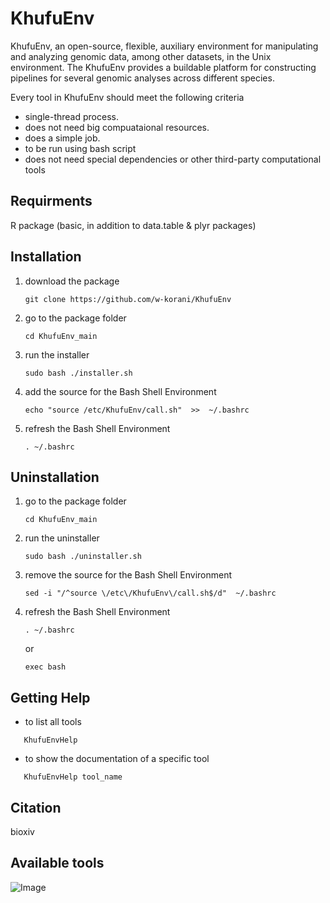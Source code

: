 # KhufuEnv

KhufuEnv, an open-source, flexible, auxiliary environment for manipulating and analyzing genomic data, among other datasets, in the Unix environment. The KhufuEnv provides a buildable platform for constructing pipelines for several genomic analyses across different species. 

Every tool in KhufuEnv should meet the following criteria
- single-thread process.
- does not need big compuataional resources.
- does a simple job.
- to be run using bash script
- does not need special dependencies or other third-party computational tools

## Requirments
R package (basic, in addition to data.table & plyr packages)

## Installation

1. download the package
   ```
   git clone https://github.com/w-korani/KhufuEnv
   ```
2. go to the package folder
   ```
   cd KhufuEnv_main
   ```
3. run the installer
   ```
   sudo bash ./installer.sh
   ```
4. add the source for the Bash Shell Environment
   ```
   echo "source /etc/KhufuEnv/call.sh"  >>  ~/.bashrc
   ```
5. refresh the Bash Shell Environment
   ```
   . ~/.bashrc
   ```


## Uninstallation
1. go to the package folder
   ```
   cd KhufuEnv_main
   ```
2. run the uninstaller
   ```
   sudo bash ./uninstaller.sh
   ```
3. remove the source for the Bash Shell Environment
   ```
   sed -i "/^source \/etc\/KhufuEnv\/call.sh$/d"  ~/.bashrc
   ```
4. refresh the Bash Shell Environment
   ```
   . ~/.bashrc  
   ```
   or
   ```
   exec bash
   ```


## Getting Help
- to list all tools
```
   KhufuEnvHelp
```
- to show the documentation of a specific tool
```
   KhufuEnvHelp tool_name
```


## Citation
bioxiv

## Available tools
![Image](https://github.com/user-attachments/assets/b99ac621-bd35-4f61-a3a0-3f6a70c4e028)

